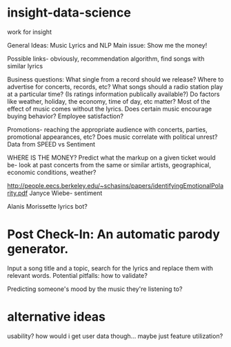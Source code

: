 # insight-data-science
work for insight

General Ideas: Music Lyrics and NLP
Main issue: Show me the money!

Possible links- obviously, recommendation algorithm, find songs with similar lyrics

Business questions: What single from a record should we release? 
Where to advertise for concerts, records, etc?
What songs should a radio station play at a particular time? (Is ratings information publically available?) Do factors like weather, holiday, the economy, time of day, etc matter?
Most of the effect of music comes without the lyrics. Does certain music encourage buying behavior? Employee satisfaction? 

Promotions- reaching the appropriate audience with concerts, parties, promotional appearances, etc?
Does music correlate with political unrest? Data from SPEED vs Sentiment

WHERE IS THE MONEY?
Predict what the markup on a given ticket would be- look at past concerts from the same or similar artists, geographical, economic conditions, weather? 

http://people.eecs.berkeley.edu/~schasins/papers/identifyingEmotionalPolarity.pdf Janyce Wiebe- sentiment

Alanis Morissette lyrics bot?

# Post Check-In: An automatic parody generator. 
Input a song title and a topic, search for the lyrics and replace them with relevant words.
Potential pitfalls: how to validate?

Predicting someone's mood by the music they're listening to?

# alternative ideas
usability? how would i get user data though... maybe just feature utilization?
